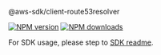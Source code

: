 @aws-sdk/client-route53resolver

[![NPM version](https://img.shields.io/npm/v/@aws-sdk/client-route53resolver/rc.svg)](https://www.npmjs.com/package/@aws-sdk/client-route53resolver)
[![NPM downloads](https://img.shields.io/npm/dm/@aws-sdk/client-route53resolver.svg)](https://www.npmjs.com/package/@aws-sdk/client-route53resolver)

For SDK usage, please step to [SDK readme](https://github.com/aws/aws-sdk-js-v3).
